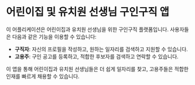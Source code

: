 # 어린이집 및 유치원 선생님 구인구직 앱

이 어플리케이션은 어린이집과 유치원 선생님을 위한 구인구직 플랫폼입니다. 사용자들은 다음과 같은 기능을 이용할 수 있습니다:

- **구직자**: 자신의 프로필을 작성하고, 원하는 일자리를 검색하고 지원할 수 있습니다.
- **고용주**: 구인 공고를 등록하고, 적합한 후보자를 검색하고 연락할 수 있습니다.

이 앱을 통해 어린이집과 유치원 선생님들은 더 쉽게 일자리를 찾고, 고용주들은 적합한 인재를 빠르게 채용할 수 있습니다.
